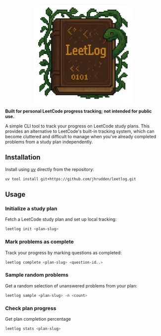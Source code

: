 <div align="center">
<img src="leetlog.png" alt="leetlog" height=320 />
</div>

**Built for personal LeetCode progress tracking; not intended for public use.**

A simple CLI tool to track your progress on LeetCode study plans. This provides an alternative to LeetCode's built-in tracking system, which can become cluttered and difficult to manage when you've already completed problems from a study plan independently.

## Installation

Install using [uv](https://github.com/astral-sh/uv) directly from the repository:

```bash
uv tool install git+https://github.com/jhrudden/leetlog.git
```

## Usage

### Initialize a study plan

Fetch a LeetCode study plan and set up local tracking:

```bash
leetlog init <plan-slug>
```

### Mark problems as complete

Track your progress by marking questions as completed:

```bash
leetlog complete <plan-slug> <question-id..>
```

### Sample random problems

Get a random selection of unanswered problems from your plan:

```bash
leetlog sample <plan-slug> -n <count>
```

### Check plan progress

Get plan completion percentage

```bash
leetlog stats <plan-slug>
```
